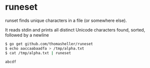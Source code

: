 # runeset

runset finds unique characters in a file (or somewhere else).

It reads stdin and prints all distinct Unicode characters found,
sorted, followed by a newline

```sh
$ go get github.com/thomasheller/runeset
$ echo aaccaabaadfa > /tmp/alpha.txt
$ cat /tmp/alpha.txt | runeset

abcdf
```
